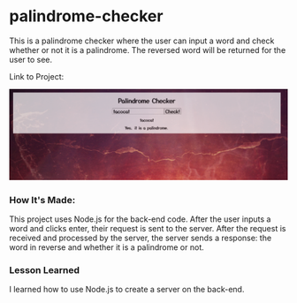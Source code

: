 # palindrome-checker

This is a palindrome checker where the user can input a word and check whether or not it is a palindrome. The reversed word will be returned for the user to see. 

Link to Project: 

![Project Image](/pic/checker.png)


### How It's Made:

This project uses Node.js for the back-end code. After the user inputs a word and clicks enter, their request is sent to the server. After the request is received and processed by the server, the server sends a response: the word in reverse and whether it is a palindrome or not.


### Lesson Learned

I learned how to use Node.js to create a server on the back-end. 
 

###